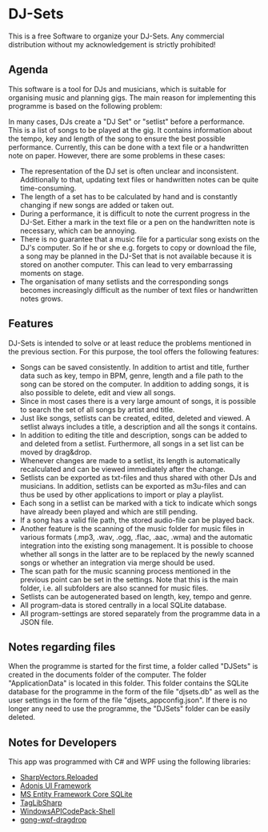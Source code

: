 # DJ-Sets
 This is a free Software to organize your DJ-Sets. Any commercial distribution without my acknowledgement is strictly prohibited!
 
## Agenda
This software is a tool for DJs and musicians, which is suitable for organising music and planning gigs. The main reason for implementing this programme is based on the following problem: 

In many cases, DJs create a "DJ Set" or "setlist" before a performance. This is a list of songs to be played at the gig. It contains information about the tempo, key and length of the song to ensure the best possible performance. Currently, this can be done with a text file or a handwritten note on paper. However, there are some problems in these cases:

- The representation of the DJ set is often unclear and inconsistent. Additionally to that, updating text files or handwritten notes can be quite time-consuming. 
- The length of a set has to be calculated by hand and is constantly changing if new songs are added or taken out.
- During a performance, it is difficult to note the current progress in the DJ-Set. Either a mark in the text file or a pen on the handwritten note is necessary, which can be annoying.
- There is no guarantee that a music file for a particular song exists on the DJ's computer. So if he or she e.g. forgets to copy or download the file, a song may be planned in the DJ-Set  that is not available because it is stored on another computer. This can lead to very embarrassing moments on stage.
- The organisation of many setlists and the corresponding songs becomes increasingly difficult as the number of text files or handwritten notes grows.

 
## Features
DJ-Sets is intended to solve or at least reduce the problems mentioned in the previous section. For this purpose, the tool offers the following features:

- Songs can be saved consistently. In addition to artist and title, further data such as key, tempo in BPM, genre, length and a file path to the song can be stored on the computer. In addition to adding songs, it is also possible to delete, edit and view all songs. 
- Since in most cases there is a very large amount of songs, it is possible to search the set of all songs by artist and title.
- Just like songs, setlists can be created, edited, deleted and viewed. A setlist always includes a title, a description and all the songs it contains.
- In addition to editing the title and description, songs can be added to and deleted from a setlist. Furthermore, all songs in a set list can be moved by drag&drop.
- Whenever changes are made to a setlist, its length is automatically recalculated and can be viewed immediately after the change.
- Setlists can be exported as txt-files and thus shared with other DJs and musicians. In addition, setlists can be exported as m3u-files and can thus be used by other applications to import or play a playlist.
- Each song in a setlist can be marked with a tick to indicate which songs have already been played and which are still pending.
- If a song has a valid file path, the stored audio-file can be played back.
- Another feature is the scanning of the music folder for music files in various formats (.mp3, .wav, .ogg, .flac, .aac, .wma) and the automatic integration into the existing song management. It is possible to choose whether all songs in the latter are to be replaced by the newly scanned songs or whether an integration via merge should be used.
- The scan path for the music scanning process mentioned in the previous point can be set in the settings. Note that this is the main folder, i.e. all subfolders are also scanned for music files.
- Setlists can be autogenerated based on length, key, tempo and genre.
- All program-data is stored centrally in a local SQLite database.
- All program-settings are stored separately from the programme data in a JSON file.

## Notes regarding files
When the programme is started for the first time, a folder called "DJSets" is created in the documents folder of the computer. The folder "ApplicationData" is located in this folder. This folder contains the SQLite database for the programme in the form of the file "djsets.db" as well as the user settings in the form of the file "djsets_appconfig.json". If there is no longer any need to use the programme, the "DJSets" folder can be easily deleted.

## Notes for Developers
This app was programmed with C# and WPF using the following libraries:
- [SharpVectors.Reloaded](https://www.nuget.org/packages/SharpVectors.Reloaded/)
- [Adonis UI Framework](https://github.com/benruehl/adonis-ui)
- [MS Entity Framework Core SQLite](https://www.nuget.org/packages/Microsoft.EntityFrameworkCore.SQLite)
- [TagLibSharp](https://github.com/mono/taglib-sharp/)
- [WindowsAPICodePack-Shell](https://www.nuget.org/packages/Microsoft-WindowsAPICodePack-Shell/)
- [gong-wpf-dragdrop](https://github.com/punker76/gong-wpf-dragdrop)

